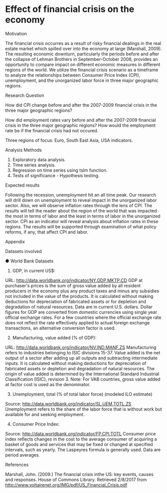 # Effect of financial crisis on the economy


Motivation

The financial crisis occurres as a result of risky financial dealings in the real estate market which spilled over into the economy at large (Marshall, 2009). The resulting economic downturn, particularly the periods before and after the collapse of Lehman Brothers in September-October 2008, provides an opportunity to compare impact on different economic measures in different regions of the world. We utilize the financial crisis scenario as a timeframe to analyze the relationships between Consumer Price Index (CPI),  unemployment, and  the unorganized labor force in three major geographic regions.

Research Question

How did CPI change before and after the 2007-2009 financial crisis in the three major geographic regions?

How did employment rates vary before and after the 2007-2009 financial crisis in the three major geographic regions? How would the employment rate be if the financial crisis had not occured.

Three regions of focus: Euro, South East Asia, USA  indicators.
		 		 	 	 					
Analysis Methods 

1.	Exploratory data analysis.
2.	Time series analysis.
3.	Regression on time series using tslm function.
4.	Tests of significance - Hypothesis testing.

Expected results 

Following the recession, unemployment hit an all time peak. Our research will drill down on unemployment to reveal impact in the unorganized labor sector. Also, we will observe inflation rates through the lens of CPI. The results will tell the reader about the region of the world that was impacted the most in terms of labor and the least in terms of labor in the unorganized sector. CPI as an indicator will reveal analysis about inflation rates in these regions. The results will be supported through examination of what policy reforms, if any, that affect CPI and labor.


Appendix

Datasets involved

●	World Bank Datasets
1.	GDP, in current US$: 

URL: http://data.worldbank.org/indicator/NY.GDP.MKTP.CD
GDP at purchaser's prices is the sum of gross value added by all resident producers in the economy plus any product taxes and minus any subsidies not included in the value of the products. It is calculated without making deductions for depreciation of fabricated assets or for depletion and degradation of natural resources. 
Data are in current U.S. dollars. Dollar figures for GDP are converted from domestic currencies using single year official exchange rates. For a few countries where the official exchange rate does not reflect the rate effectively applied to actual foreign exchange transactions, an alternative conversion factor is used.

2.	Manufacturing, value added (% of GDP): 

URL: http://data.worldbank.org/indicator/NV.IND.MANF.ZS
Manufacturing refers to industries belonging to ISIC divisions 15-37. Value added is the net output of a sector after adding up all outputs and subtracting intermediate inputs. It is calculated without making deductions for depreciation of fabricated assets or depletion and degradation of natural resources. The origin of value added is determined by the International Standard Industrial Classification (ISIC), revision 3. Note: For VAB countries, gross value added at factor cost is used as the denominator.

3.	Unemployment, total (% of total labor force) (modeled ILO estimate)

Source: http://data.worldbank.org/indicator/SL.UEM.TOTL.ZS
Unemployment refers to the share of the labor force that is without work but available for and seeking employment.

4.	Consumer Price Index: 

Source: http://data.worldbank.org/indicator/FP.CPI.TOTL
Consumer price index reflects changes in the cost to the average consumer of acquiring a basket of goods and services that may be fixed or changed at specified intervals, such as yearly. The Laspeyres formula is generally used. Data are period averages.

References

Marshall, John. (2009.) The financial crisis inthe US: key events, causes and responses. House of Commons Library.  Retrieved 2/8/2017 from http://www.voltairenet.org/IMG/pdf/US_Financial_Crisis.pdf
